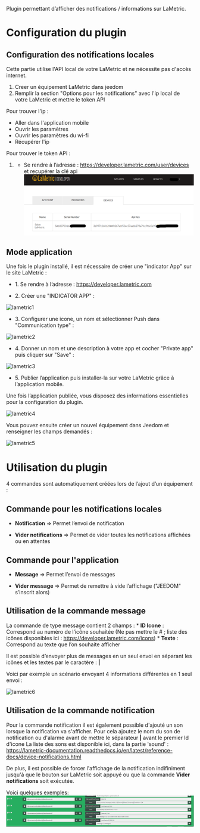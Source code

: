 Plugin permettant d’afficher des notifications / informations sur
LaMetric.

Configuration du plugin 
=======================
## Configuration des notifications locales

Cette partie utilise l'API local de votre LaMetric et ne nécessite pas d'accès internet.
 
1. Creer un équipement LaMetric dans jeedom
2. Remplir la section "Options pour les notifications" avec l'ip local de votre LaMetric et mettre le token API

Pour trouver l'ip :
- Aller dans l'application mobile
- Ouvrir les paramètres
- Ouvrir les paramètres du wi-fi
- Récupérer l'ip

Pour trouver le token API :
1. -  Se rendre à l’adresse : <https://developer.lametric.com/user/devices> et recupérer la clé api
![lametricapikey](../images/lametric-site-apikey.png)

## Mode application

Une fois le plugin installé, il est nécessaire de créer une "indicator
App" sur le site LaMetric :

-   1\. Se rendre à l’adresse : <https://developer.lametric.com>

-   2\. Créer une "INDICATOR APP" :

![lametric1](../images/lametric1.png)

-   3\. Configurer une icone, un nom et sélectionner Push dans "Communication
    type" :

![lametric2](../images/lametric2.png)

-   4\. Donner un nom et une description à votre app et cocher "Private app"
    puis cliquer sur "Save" :

![lametric3](../images/lametric3.png)

-   5\. Publier l’application puis installer-la sur votre LaMetric grâce à
    l’application mobile.

Une fois l’application publiée, vous disposez des informations
essentielles pour la configuration du plugin.

![lametric4](../images/lametric4.png)

Vous pouvez ensuite créer un nouvel équipement dans Jeedom et renseigner
les champs demandés :

![lametric5](../images/lametric5.png)

Utilisation du plugin 
=====================

4 commandes sont automatiquement créées lors de l’ajout d’un équipement
:
## Commande pour les notifications locales
-   **Notification** ⇒ Permet l’envoi de notification

-   **Vider notifications** ⇒ Permet de vider toutes les notifications affichées ou en attentes

## Commande pour l'application
-   **Message** ⇒ Permet l’envoi de messages

-   **Vider message** ⇒ Permet de remettre à vide l’affichage ("JEEDOM"
    s’inscrit alors)


## Utilisation de la commande message
La commande de type message contient 2 champs : \* **ID Icone** :
Correspond au numéro de l’icône souhaitée (Ne pas mettre le \# ; liste
des icônes disponibles ici : <https://developer.lametric.com/icons>) \*
**Texte** : Correspond au texte que l’on souhaite afficher

Il est possible d’envoyer plus de messages en un seul envoi en séparant
les icônes et les textes par le caractère : **|**

Voici par exemple un scénario envoyant 4 informations différentes en 1
seul envoi :

![lametric6](../images/lametric6.png)

## Utilisation de la commande notification

Pour la commande notification il est également possible d'ajouté un son  lorsque la notification va s'afficher. Pour cela ajoutez le nom du son de notification ou d'alarme avant de mettre le séparateur **|** avant le premier Id d'icone
La liste des sons est disponible ici, dans la partie 'sound' : <https://lametric-documentation.readthedocs.io/en/latest/reference-docs/device-notifications.html> 

De plus, il est possible de forcer l'affichage de la notification indifiniment jusqu'à que le bouton sur LaMetric soit appuyé ou que la commande **Vider notifications** soit exécutée.

Voici quelques exemples:
![lametric-notifs-exemples](../images/lametric-notifs-exemples.png)